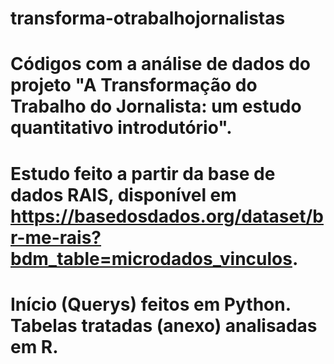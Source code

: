 # transforma-otrabalhojornalistas
# Códigos com a análise de dados do projeto "A Transformação do Trabalho do Jornalista: um estudo quantitativo introdutório". 
# Estudo feito a partir da base de dados RAIS, disponível em https://basedosdados.org/dataset/br-me-rais?bdm_table=microdados_vinculos.
# Início (Querys) feitos em Python. Tabelas tratadas (anexo) analisadas em R.
